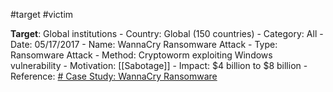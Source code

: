 #target #victim 


**Target**: Global institutions
	- Country: Global (150 countries)
	- Category: All
    - Date: 05/17/2017
    - Name: WannaCry Ransomware Attack
    - Type: Ransomware Attack
    - Method: Cryptoworm exploiting Windows vulnerability
    - Motivation:  [[Sabotage]]
    - Impact: $4 billion to $8 billion
    - Reference: [# Case Study: WannaCry Ransomware](https://www.sdxcentral.com/security/definitions/what-is-ransomware/case-study-wannacry-ransomware/)